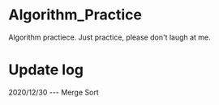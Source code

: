 # Algorithm_Practice
Algorithm practiece. Just practice, please don't laugh at me.

# Update log
  2020/12/30 --- Merge Sort
